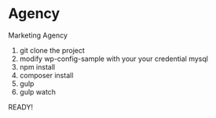 # Agency
Marketing Agency

1) git clone the project
2) modify wp-config-sample with your your credential mysql
3) npm install
4) composer install
5) gulp
6) gulp watch

READY!
